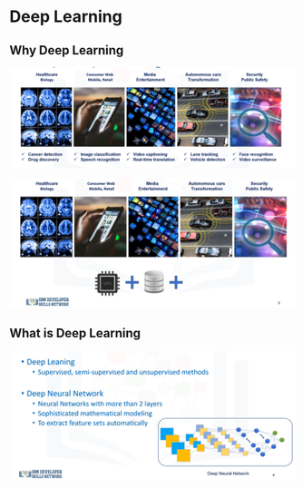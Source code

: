 # Deep Learning

## Why Deep Learning

![image](images/10.png)

![image](images/11.png)


## What is Deep Learning

![image](images/12.png)
